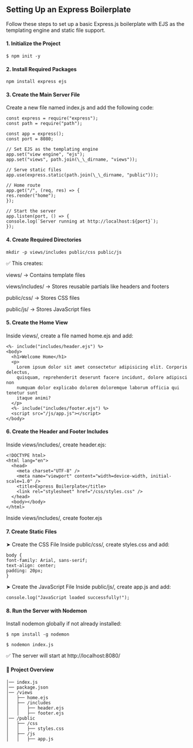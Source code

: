 ## Setting Up an Express Boilerplate

Follow these steps to set up a basic Express.js boilerplate with EJS as the templating engine and static file support.

#### 1. Initialize the Project

`$ npm init -y`

#### 2. Install Required Packages

`npm install express ejs`

#### 3. Create the Main Server File

Create a new file named index.js and add the following code:

```
const express = require("express");
const path = require("path");

const app = express();
const port = 8080;

// Set EJS as the templating engine
app.set("view engine", "ejs");
app.set("views", path.join(\_\_dirname, "views"));

// Serve static files
app.use(express.static(path.join(\_\_dirname, "public")));

// Home route
app.get("/", (req, res) => {
res.render("home");
});

// Start the server
app.listen(port, () => {
console.log(`Server running at http://localhost:${port}`);
});
```

#### 4. Create Required Directories

`mkdir -p views/includes public/css public/js`

✅ This creates:

views/ → Contains template files

views/includes/ → Stores reusable partials like headers and footers

public/css/ → Stores CSS files

public/js/ → Stores JavaScript files

#### 5. Create the Home View

Inside views/, create a file named home.ejs and add:

```
<%- include("includes/header.ejs") %>
<body>
  <h1>Welcome Home</h1>
  <p>
    Lorem ipsum dolor sit amet consectetur adipisicing elit. Corporis delectus,
    quisquam, reprehenderit deserunt facere incidunt, dolore adipisci non
    numquam dolor explicabo dolorem doloremque laborum officia qui tenetur sunt
    itaque animi?
  </p>
  <%- include("includes/footer.ejs") %>
  <script src="/js/app.js"></script>
</body>

```

#### 6. Create the Header and Footer Includes

Inside views/includes/, create header.ejs:

```
<!DOCTYPE html>
<html lang="en">
  <head>
    <meta charset="UTF-8" />
    <meta name="viewport" content="width=device-width, initial-scale=1.0" />
    <title>Express Boilerplate</title>
    <link rel="stylesheet" href="/css/styles.css" />
  </head>
  <body></body>
</html>
```

Inside views/includes/, create footer.ejs

#### 7. Create Static Files

➤ Create the CSS File
Inside public/css/, create styles.css and add:

```
body {
font-family: Arial, sans-serif;
text-align: center;
padding: 20px;
}
```

➤ Create the JavaScript File
Inside public/js/, create app.js and add:

```
console.log("JavaScript loaded successfully!");
```

#### 8. Run the Server with Nodemon

Install nodemon globally if not already installed:

`$ npm install -g nodemon`

`$ nodemon index.js`

✅ The server will start at http://localhost:8080/

#### 🎯 Project Overview

```/project-folder
│── index.js
│── package.json
│── /views
│   ├── home.ejs
│   ├── /includes
│   │   ├── header.ejs
│   │   ├── footer.ejs
│── /public
│   ├── /css
│   │   ├── styles.css
│   ├── /js
│   │   ├── app.js
```
